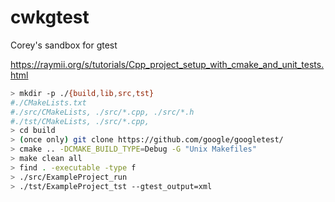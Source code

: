 # cwkgtest
Corey's sandbox for gtest

https://raymii.org/s/tutorials/Cpp_project_setup_with_cmake_and_unit_tests.html

```bash
> mkdir -p ./{build,lib,src,tst}
#./CMakeLists.txt
#./src/CMakeLists, ./src/*.cpp, ./src/*.h
#./tst/CMakeLists, ./src/*.cpp, 
> cd build
> (once only) git clone https://github.com/google/googletest/
> cmake .. -DCMAKE_BUILD_TYPE=Debug -G "Unix Makefiles" 
> make clean all
> find . -executable -type f
> ./src/ExampleProject_run
> ./tst/ExampleProject_tst --gtest_output=xml
```
